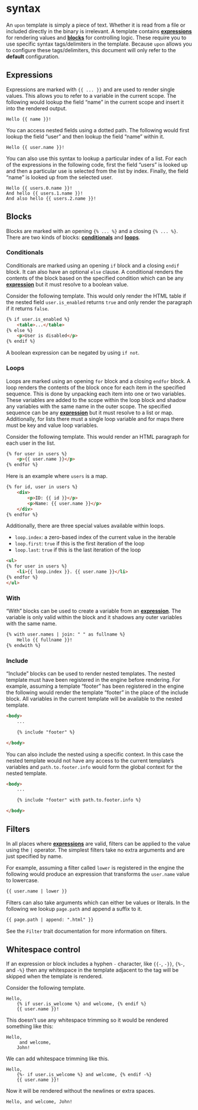 <!-- generated by tools/gen-readme -->

# syntax

An `upon` template is simply a piece of text. Whether it is read from a file
or included directly in the binary is irrelevant. A template contains
[**expressions**](#expressions) for rendering values and
[**blocks**](#blocks) for controlling logic. These require you to use
specific syntax tags/delimiters in the template. Because `upon` allows you
to configure these tags/delimiters, this document will only refer to the
**default** configuration.

## Expressions

Expressions are marked with `{{ ... }}` and are used to render single
values. This allows you to refer to a variable in the current scope. The
following would lookup the field “name” in the current scope and insert it
into the rendered output.

```text
Hello {{ name }}!
```

You can access nested fields using a dotted path. The following would first
lookup the field “user” and then lookup the field “name” within it.

```text
Hello {{ user.name }}!
```

You can also use this syntax to lookup a particular index of a list. For
each of the expressions in the following code, first the field “users” is
looked up and then a particular use is selected from the list by index.
Finally, the field “name” is looked up from the selected user.

```text
Hello {{ users.0.name }}!
And hello {{ users.1.name }}!
And also hello {{ users.2.name }}!
```

## Blocks

Blocks are marked with an opening `{% ... %}` and a closing `{% ... %}`.
There are two kinds of blocks: [**conditionals**](#conditionals) and
[**loops**](#loops).

### Conditionals

Conditionals are marked using an opening `if` block and a closing `endif`
block. It can also have an optional `else` clause. A conditional renders the
contents of the block based on the specified condition which can be any
[**expression**](#expressions) but it must resolve to a boolean value.

Consider the following template. This would only render the HTML table if
the nested field `user.is_enabled` returns `true` and only render the
paragraph if it returns `false`.

```html
{% if user.is_enabled %}
    <table>...</table>
{% else %}
    <p>User is disabled</p>
{% endif %}
```

A boolean expression can be negated by using `if not`.

### Loops

Loops are marked using an opening `for` block and a closing `endfor` block.
A loop renders the contents of the block once for each item in the specified
sequence. This is done by unpacking each item into one or two variables.
These variables are added to the scope within the loop block and shadow any
variables with the same name in the outer scope. The specified sequence can
be any [**expression**](#expressions) but it must resolve to a list or map.
Additionally, for lists there must a single loop variable and for maps there
must be key and value loop variables.

Consider the following template. This would render an HTML paragraph for
each user in the list.

```html
{% for user in users %}
    <p>{{ user.name }}</p>
{% endfor %}
```

Here is an example where `users` is a map.

```html
{% for id, user in users %}
    <div>
        <p>ID: {{ id }}</p>
        <p>Name: {{ user.name }}</p>
    </div>
{% endfor %}
```

Additionally, there are three special values available within loops.

- `loop.index`: a zero-based index of the current value in the iterable
- `loop.first`: `true` if this is the first iteration of the loop
- `loop.last`: `true` if this is the last iteration of the loop

```html
<ul>
{% for user in users %}
    <li>{{ loop.index }}. {{ user.name }}</li>
{% endfor %}
</ul>
```

### With

“With” blocks can be used to create a variable from an
[**expression**](#expressions). The variable is only valid within the block
and it shadows any outer variables with the same name.

```html
{% with user.names | join: " " as fullname %}
    Hello {{ fullname }}!
{% endwith %}
```

### Include

“Include” blocks can be used to render nested templates. The nested template
must have been registered in the engine before rendering. For example,
assuming a template “footer” has been registered in the engine the following
would render the template “footer” in the place of the include block. All
variables in the current template will be available to the nested template.

```html
<body>
    ...

    {% include "footer" %}

</body>
```

You can also include the nested using a specific context. In this case the
nested template would not have any access to the current template’s
variables and `path.to.footer.info` would form the global context for the
nested template.

```html
<body>
    ...

    {% include "footer" with path.to.footer.info %}

</body>
```

## Filters

In all places where [**expressions**](#expressions) are valid, filters can
be applied to the value using the `|` operator. The simplest filters take no
extra arguments and are just specified by name.

For example, assuming a filter called `lower` is registered in the engine
the following would produce an expression that transforms the `user.name`
value to lowercase.

```html
{{ user.name | lower }}
```

Filters can also take arguments which can either be values or literals. In
the following we lookup `page.path` and append a suffix to it.

```html
{{ page.path | append: ".html" }}
```

See the `Filter` trait documentation for more information
on filters.

## Whitespace control

If an expression or block includes a hyphen `-` character, like `{{-`,
`-}}`, `{%-`, and `-%}` then any whitespace in the template adjacent to the
tag will be skipped when the template is rendered.

Consider the following template.

```text
Hello,
    {% if user.is_welcome %} and welcome, {% endif %}
    {{ user.name }}!
```

This doesn’t use any whitespace trimming so it would be rendered something
like this:

```text
Hello,
     and welcome,
    John!
```

We can add whitespace trimming like this.

```text
Hello,
    {%- if user.is_welcome %} and welcome, {% endif -%}
    {{ user.name }}!
```

Now it will be rendered without the newlines or extra spaces.

```text
Hello, and welcome, John!
```
